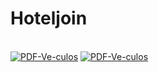 # Hoteljoin
 <div style="display: inline_block"><br>
     <a href="#"><img src="https://a.imagem.app/bdCNFl.png" alt="PDF-Ve-culos" border="0" /></a>
     <a href="#"><img src="https://a.imagem.app/bdLbaZ.png" alt="PDF-Ve-culos" border="0" /></a>
  </div>
